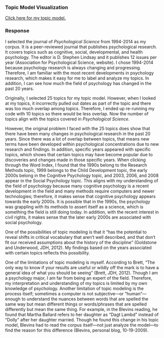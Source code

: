 ### Topic Model Visualization
[Click here for my topic model.](https://klim96.github.io/dh-topic-models/)

### Response
I selected the journal of *Psychological Science* from 1994-2014 as my corpus. It is a peer-reviewed journal that publishes psychological research. It covers topics such as cognitive, social, developmental, and health psychology. The editor is D. Stephen Lindsay and it publishes 12 issues per year (Association for Psychological Science, website). I chose 1994-2014 because psychology research is always changing and progressing. Therefore, I am familiar with the most recent developments in psychology research, which makes it easy for me to label and analyze my topics. In addition, I can see how much the field of psychology has changed in the past 20 years.

Originally, I selected 25 topics for my topic model. However, when I looked at my topics, it incorrectly pulled out dates as part of the topic and there was too much overlap among topics. Therefore, I ended up re-running my code with 10 topics so there would be less overlap. Now the number of topics align with the topics covered in *Psychological Science*. 

However, the original problem I faced with the 25 topics does show that there have been many changes in psychological research in the past 20 years. Since there was a lot of overlap between topics, that means new terms have been developed within psychological concentrations due to new research and findings. In addition, specific years appeared with specific topics, which shows that certain topics may have become popular due to discoveries and changes made in those specific years. When clicking through the Word Index, I found that the 1990s belong to the Research Methods topic, 1999 belongs to the Child Development topic, the early 2000s belong in the Cognitive Psychology topic, and 2003, 2006, and 2008 appear in the Social Psychology topic. This aligns with my understanding of the field of psychology because many cognitive psychology is a recent development in the field and many methods require computers and newer technologies; therefore, it makes sense that cognitive psychology appears towards the early 2000s. It is possible that in the 1990s, the psychology was grappling with its methods to assert itself as a science, which is something the field is still doing today. In addition, with the recent interest in civil rights, it makes sense that the later early 2000s are associated with social psychology. 

One of the possibilities of topic modeling is that it “has the potential to reveal shifts in critical vocabulary that aren’t well described, and that don’t fit our received assumptions about the history of the discipline” (Goldstone and Underwood, JDH, 2012). My findings based on the years associated with certain topics reflects this possibility.

One of the limitations of topic modeling is myself. According to Brett, “The only way to know if your results are useful or wildly off the mark is to have a general idea of what you should be seeing” (Brett, JDH, 2012). Though I am a psychology major, I am far from being an expert of the field. Therefore, my interpretation and understanding of my topics is limited by my own knowledge of psychology. Another limitation of topic modeling is the process itself; sometimes a computer is not subjective—or “human”—enough to understand the nuances between words that are spelled the same way but mean different things or words/phrases that are spelled differently but mean the same thing. For example, in the Blevins reading, he found that Martha Ballard refers to her daughter as “Dagt Lambd” instead of “Dolly” after her daughter married. Though he found this change in his topic model, Blevins had to read the corpus itself—not just analyze the model—to find the reason for this difference (Blevins, personal blog, 10-19-2009).
